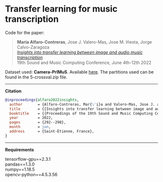 # Transfer learning for music transcription

Code for the paper:<br />
  >**María Alfaro-Contreras**, Jose J. Valero-Mas, Jose M. Iñesta, Jorge Calvo-Zaragoza<br />
  *[Insights into transfer learning between image and audio music transcription](https://zenodo.org/record/6573248)*<br />
  19th Sound and Music Computing Conference, June 4th-12th 2022

Dataset used: **Camera-PrIMuS**. Available [here](https://grfia.dlsi.ua.es/primus/).
The partitions used can be found in the 5-crossval.zip file.

----

**Citation**

```bibtex
@inproceedings{alfaro2022insights,
  author       = {Alfaro-Contreras, Mar{\'i}a and Valero-Mas, Jose J. and I{\~n}esta, Jose M. and Calvo-Zaragoza, Jorge},
  title        = {{Insights into transfer learning between image and audio music transcription}},
  booktitle    = {{Proceedings of the 19th Sound and Music Computing Conference}},
  year         = 2022,
  pages        = {292--298},
  month        = jun,
  address      = {Saint-Étienne, France},
}
```

----

**Requirements**

tensorflow-gpu==2.3.1<br />
pandas==1.3.0<br />
numpy==1.18.5<br />
opencv-python==4.5.3.56
